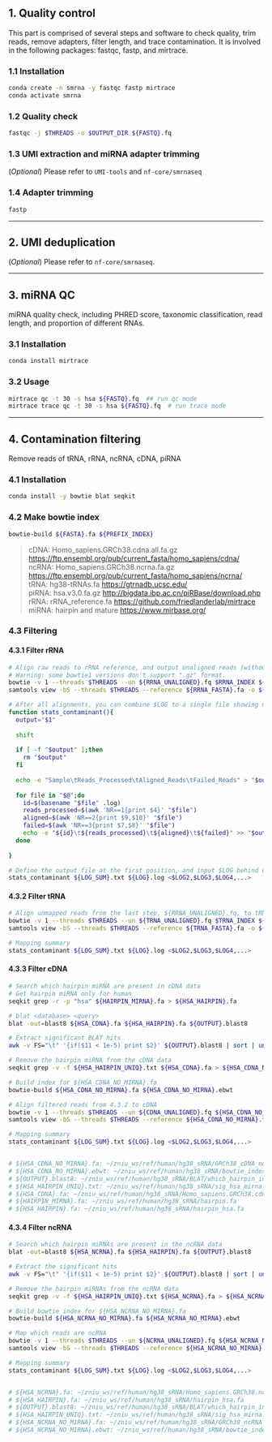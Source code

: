 ## 1. Quality control

This part is comprised of several steps and software to check quality, trim reads, remove adapters, filter length, and trace contamination. It is involved in the following packages: fastqc, fastp, and mirtrace.

### 1.1 Installation

``` bash
conda create -n smrna -y fastqc fastp mirtrace
conda activate smrna
```

### 1.2 Quality check

``` bash
fastqc -j $THREADS -o $OUTPUT_DIR ${FASTQ}.fq
```

### 1.3 UMI extraction and miRNA adapter trimming

(*Optional*) Please refer to `UMI-tools` and `nf-core/smrnaseq`

### 1.4 Adapter trimming

``` bash
fastp
```

------------------------------------------------------------------------

## 2. UMI deduplication

(*Optional*) Please refer to `nf-core/smrnaseq`.

------------------------------------------------------------------------

## 3. miRNA QC

miRNA quality check, including PHRED score, taxonomic classification, read length, and proportion of different RNAs.

### 3.1 Installation

``` bash
conda install mirtrace
```

### 3.2 Usage

``` bash
mirtrace qc -t 30 -s hsa ${FASTQ}.fq  ## run qc mode
mirtrace trace qc -t 30 -s hsa ${FASTQ}.fq  # run trace mode
```

------------------------------------------------------------------------

## 4. Contamination filtering

Remove reads of tRNA, rRNA, ncRNA, cDNA, piRNA

### 4.1 Installation

``` bash
conda install -y bowtie blat seqkit
```

### 4.2 Make bowtie index

``` bash
bowtie-build ${FASTA}.fa ${PREFIX_INDEX}
```

> cDNA: Homo_sapiens.GRCh38.cdna.all.fa.gz <https://ftp.ensembl.org/pub/current_fasta/homo_sapiens/cdna/>\
> ncRNA: Homo_sapiens.GRCh38.ncrna.fa.gz <https://ftp.ensembl.org/pub/current_fasta/homo_sapiens/ncrna/>\
> tRNA: hg38-tRNAs.fa <https://gtrnadb.ucsc.edu/>\
> piRNA: hsa.v3.0.fa.gz <http://bigdata.ibp.ac.cn/piRBase/download.php>\
> rRNA: rRNA_reference.fa <https://github.com/friedlanderlab/mirtrace>\
> miRNA: hairpin and mature <https://www.mirbase.org/>

### 4.3 Filtering

#### 4.3.1 Filter rRNA

``` bash
# Align raw reads to rRNA reference, and output unaligned reads (without rRNA) for the next step.
# Warning: some bowtie1 versions don't support ".gz" format.
bowtie -v 1 --threads $THREADS --un ${RRNA_UNALIGNED}.fq $RRNA_INDEX ${FASTQ}.fq 2 > ${LOG}.log |\
samtools view -bS --threads $THREADS --reference ${RRNA_FASTA}.fa -o ${RRNA_BAM}.bam -

# After all alignments, you can combine $LOG to a single file showing mapping statistics.
function stats_contaminant(){
  output="$1"
  
  shift
  
  if [ -f "$output" ];then
    rm "$output"
  fi
  
  echo -e "Sample\tReads_Processed\tAligned_Reads\tFailed_Reads" > "$output"
  
  for file in "$@";do
    id=$(basename "$file" .log)
    reads_processed=$(awk 'NR==1{print $4}' "$file")
    aligned=$(awk 'NR==2{print $9,$10}' "$file")
    failed=$(awk 'NR==3{print $7,$8}' "$file")
    echo -e "${id}\t${reads_processed}\t${aligned}\t${failed}" >> "$output"
  done
  
}

# Define the output file at the first position, and input $LOG behind output file name.
stats_contaminant ${LOG_SUM}.txt ${LOG}.log <$LOG2,$LOG3,$LOG4,...>
```

#### 4.3.2 Filter tRNA

``` bash
# Align unmapped reads from the last step, ${RRNA_UNALIGNED}.fq, to tRNA reference
bowtie -v 1 --threads $THREADS --un ${TRNA_UNALIGNED}.fq $TRNA_INDEX ${RRNA_UNALIGNED}.fq 2 > ${LOG}.log |\
samtools view -bS --threads $THREADS --reference ${TRNA_FASTA}.fa -o ${TRNA_BAM}.bam -

# Mapping summary
stats_contaminant ${LOG_SUM}.txt ${LOG}.log <$LOG2,$LOG3,$LOG4,...>
```

#### 4.3.3 Filter cDNA

``` bash
# Search which hairpin miRNA are present in cDNA data
# Get hairpin miRNA only for human
seqkit grep -r -p "hsa" ${HAIRPIN_MIRNA}.fa > ${HSA_HAIRPIN}.fa  

# blat <database> <query>
blat -out=blast8 ${HSA_CDNA}.fa ${HSA_HAIRPIN}.fa ${OUTPUT}.blast8

# Extract significant BLAT hits
awk -v FS="\t" '{if($11 < 1e-5) print $2}' ${OUTPUT}.blast8 | sort | uniq > ${HSA_HAIRPIN_UNIQ}.txt  

# Remove the hairpin miRNA from the cDNA data
seqkit grep -v -f ${HSA_HAIRPIN_UNIQ}.txt ${HSA_CDNA}.fa > ${HSA_CDNA_NO_MIRNA}.fa

# Build index for ${HSA_CDNA_NO_MIRNA}.fa
bowtie-build ${HSA_CDNA_NO_MIRNA}.fa ${HSA_CDNA_NO_MIRNA}.ebwt

# Align filtered reads from 4.3.2 to cDNA
bowtie -v 1 --threads $THREADS --un ${CDNA_UNALIGNED}.fq ${HSA_CDNA_NO_MIRNA}.ebwt ${TRNA_UNALIGNED}.fq 2 > ${LOG}.log |\
samtools view -bS --threads $THREADS --reference ${HSA_CDNA_NO_MIRNA}.fa -o ${CDNA_BAM}.bam -

# Mapping summary
stats_contaminant ${LOG_SUM}.txt ${LOG}.log <$LOG2,$LOG3,$LOG4,...>


# ${HSA_CDNA_NO_MIRNA}.fa: ~/zniu_ws/ref/human/hg38_sRNA/GRCh38_cDNA_no_mirna.fa
# ${HSA_CDNA_NO_MIRNA}.ebwt: ~/zniu_ws/ref/human/hg38_sRNA/bowtie_index/GRCh38_cDNA_no_mirna
# ${OUTPUT}.blast8: ~/zniu_ws/ref/human/hg38_sRNA/BLAT/which_hairpin_in_cDNA.blast8
# ${HSA_HAIRPIN_UNIQ}.txt: ~/zniu_ws/ref/human/hg38_sRNA/sig_hsa_mirna_cdna.txt
# ${HSA_CDNA}.fa: ~/zniu_ws/ref/human/hg38_sRNA/Homo_sapiens.GRCh38.cdna.all.fa.gz
# ${HAIRPIN_MIRNA}.fa: ~/zniu_ws/ref/human/hg38_sRNA/hairpin.fa
# ${HSA_HAIRPIN}.fa: ~/zniu_ws/ref/human/hg38_sRNA/hairpin_hsa.fa
```

#### 4.3.4 Filter ncRNA

``` bash
# Search which hairpin miRNAs are present in the ncRNA data
blat -out=blast8 ${HSA_NCRNA}.fa ${HSA_HAIRPIN}.fa ${OUTPUT}.blast8

# Extract the significant hits
awk -v FS="\t" '{if($11 < 1e-5) print $2}' ${OUTPUT}.blast8 | sort | uniq > ${HSA_HAIRPIN_UNIQ}.txt 

# Remove the hairpin miRNAs from the ncRNA data
seqkit grep -v -f ${HSA_HAIRPIN_UNIQ}.txt ${HSA_NCRNA}.fa > ${HSA_NCRNA_NO_MIRNA}.fa

# Build bowtie index for ${HSA_NCRNA_NO_MIRNA}.fa
bowtie-build ${HSA_NCRNA_NO_MIRNA}.fa ${HSA_NCRNA_NO_MIRNA}.ebwt

# Map which reads are ncRNA
bowtie -v 1 --threads $THREADS --un ${NCRNA_UNALIGNED}.fq ${HSA_NCRNA_NO_MIRNA}.ebwt ${CDNA_UNALIGNED}.fq 2 > ${LOG}.log |\
samtools view -bS --threads $THREADS --reference ${HSA_NCRNA_NO_MIRNA}.fa -o ${NCRNA_BAM}.bam -

# Mapping summary
stats_contaminant ${LOG_SUM}.txt ${LOG}.log <$LOG2,$LOG3,$LOG4,...>


# ${HSA_NCRNA}.fa: ~/zniu_ws/ref/human/hg38_sRNA/Homo_sapiens.GRCh38.ncrna.fa.gz
# ${HSA_HAIRPIN}.fa: ~/zniu_ws/ref/human/hg38_sRNA/hairpin_hsa.fa
# ${OUTPUT}.blast8: ~/zniu_ws/ref/human/hg38_sRNA/BLAT/which_hairpin_in_ncRNA.blast8
# ${HSA_HAIRPIN_UNIQ}.txt: ~/zniu_ws/ref/human/hg38_sRNA/sig_hsa_mirna_ncrna.txt
# ${HSA_NCRNA_NO_MIRNA}.fa: ~/zniu_ws/ref/human/hg38_sRNA/GRCh38_ncRNA_no_mirna.fa
# ${HSA_NCRNA_NO_MIRNA}.ebwt: ~/zniu_ws/ref/human/hg38_sRNA/bowtie_index/GRCh38_ncRNA_no_mirna
```




